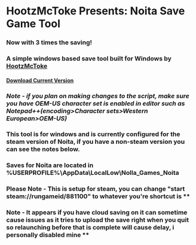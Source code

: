# HootzMcToke Presents: Noita Save Game Tool

### Now with 3 times the saving!

### A simple windows based save tool built for Windows by [HootzMcToke](https://steamcommunity.com/id/HootzMcToke)

#### [Download Current Version](https://github.com/HootzMcToke/NoitaSaveTool/releases)

### *Note - if you plan on making changes to the script, make sure you have OEM-US character set is enabled in editor such as Notepad++(encoding>Character sets>Western European>OEM-US)*

### This tool is for windows and is currently configured for the steam version of Noita, if you have a non-steam version you can see the notes below.

### Saves for Noita are located in %USERPROFILE%\AppData\LocalLow\Nolla_Games_Noita

### Please Note - This is setup for steam, you can change "start steam://rungameid/881100" to whatever you're shortcut is ** 

### Note - It appears if you have cloud saving on it can sometime cause issues as it tries to upload the save right when you quit so relaunching before that is complete will cause delay, i personally disabled mine **
